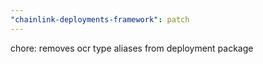 ```yaml
---
"chainlink-deployments-framework": patch
---
```


chore: removes ocr type aliases from deployment package
